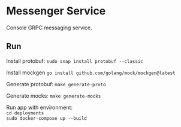 # Messenger Service

Console GRPC messaging service.

## Run

Install protobuf: `sudo snap install protobuf --classic`

Install mockgen `go install github.com/golang/mock/mockgen@latest`

Generate protobuf: `make generate-proto`

Generate mocks: `make generate-mocks`

Run app with environment:<br/>
`cd deployments`<br/>
`sudo docker-compose up --build`
